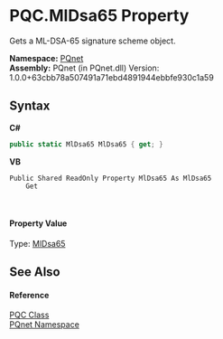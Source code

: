 # PQC.MlDsa65 Property 
 

Gets a ML-DSA-65 signature scheme object.

**Namespace:**&nbsp;<a href="fc4f881f-e121-9cf0-ed49-65bf6b5a005d">PQnet</a><br />**Assembly:**&nbsp;PQnet (in PQnet.dll) Version: 1.0.0+63cbb78a507491a71ebd4891944ebbfe930c1a59

## Syntax

**C#**<br />
``` C#
public static MlDsa65 MlDsa65 { get; }
```

**VB**<br />
``` VB
Public Shared ReadOnly Property MlDsa65 As MlDsa65
	Get
```

<br />

#### Property Value
Type: <a href="4436be29-d51e-b71b-e2db-a7440ca2c3f6">MlDsa65</a>

## See Also


#### Reference
<a href="80837ae2-f212-0d05-93e2-94dabbb73c7f">PQC Class</a><br /><a href="fc4f881f-e121-9cf0-ed49-65bf6b5a005d">PQnet Namespace</a><br />